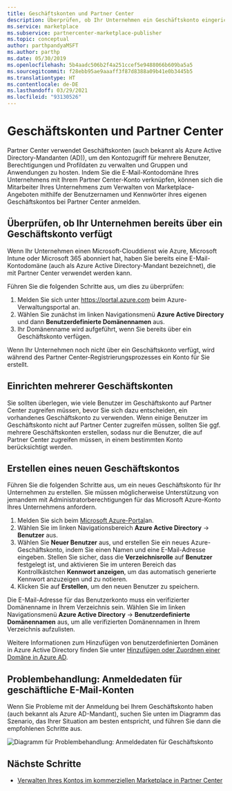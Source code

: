 ```yaml
---
title: Geschäftskonten und Partner Center
description: Überprüfen, ob Ihr Unternehmen ein Geschäftskonto eingerichtet hat, Erstellen eines neuen Geschäftskontos und Einrichten mehrerer Geschäftskonten für die Verwendung mit Partner Center
ms.service: marketplace
ms.subservice: partnercenter-marketplace-publisher
ms.topic: conceptual
author: parthpandyaMSFT
ms.author: parthp
ms.date: 05/30/2019
ms.openlocfilehash: 5b4aadc506b2f4a251ccef5e9488066b609ba5a5
ms.sourcegitcommit: f28ebb95ae9aaaff3f87d8388a09b41e0b3445b5
ms.translationtype: HT
ms.contentlocale: de-DE
ms.lasthandoff: 03/29/2021
ms.locfileid: "93130526"
---
```

# <a name="company-work-accounts-and-partner-center"></a>Geschäftskonten und Partner Center

Partner Center verwendet Geschäftskonten (auch bekannt als Azure Active Directory-Mandanten (AD)), um den Kontozugriff für mehrere Benutzer, Berechtigungen und Profildaten zu verwalten und Gruppen und Anwendungen zu hosten. Indem Sie die E-Mail-Kontodomäne Ihres Unternehmens mit Ihrem Partner Center-Konto verknüpfen, können sich die Mitarbeiter Ihres Unternehmens zum Verwalten von Marketplace-Angeboten mithilfe der Benutzernamen und Kennwörter ihres eigenen Geschäftskontos bei Partner Center anmelden.

## <a name="check-whether-your-company-already-has-a-work-account"></a>Überprüfen, ob Ihr Unternehmen bereits über ein Geschäftskonto verfügt

Wenn Ihr Unternehmen einen Microsoft-Clouddienst wie Azure, Microsoft Intune oder Microsoft 365 abonniert hat, haben Sie bereits eine E-Mail-Kontodomäne (auch als Azure Active Directory-Mandant bezeichnet), die mit Partner Center verwendet werden kann.

Führen Sie die folgenden Schritte aus, um dies zu überprüfen:
1. Melden Sie sich unter https://portal.azure.com beim Azure-Verwaltungsportal an.
2. Wählen Sie zunächst im linken Navigationsmenü **Azure Active Directory** und dann **Benutzerdefinierte Domänennamen** aus.
3. Ihr Domänenname wird aufgeführt, wenn Sie bereits über ein Geschäftskonto verfügen.

Wenn Ihr Unternehmen noch nicht über ein Geschäftskonto verfügt, wird während des Partner Center-Registrierungsprozesses ein Konto für Sie erstellt.

## <a name="set-up-multiple-work-accounts"></a>Einrichten mehrerer Geschäftskonten

Sie sollten überlegen, wie viele Benutzer im Geschäftskonto auf Partner Center zugreifen müssen, bevor Sie sich dazu entscheiden, ein vorhandenes Geschäftskonto zu verwenden. Wenn einige Benutzer im Geschäftskonto nicht auf Partner Center zugreifen müssen, sollten Sie ggf. mehrere Geschäftskonten erstellen, sodass nur die Benutzer, die auf Partner Center zugreifen müssen, in einem bestimmten Konto berücksichtigt werden.

## <a name="create-a-new-work-account"></a>Erstellen eines neuen Geschäftskontos

Führen Sie die folgenden Schritte aus, um ein neues Geschäftskonto für Ihr Unternehmen zu erstellen. Sie müssen möglicherweise Unterstützung von jemandem mit Administratorberechtigungen für das Microsoft Azure-Konto Ihres Unternehmens anfordern.

1. Melden Sie sich beim [Microsoft Azure-Portal](https://portal.azure.com)an.
2. Wählen Sie im linken Navigationsbereich **Azure Active Directory** -> **Benutzer** aus.
3. Wählen Sie **Neuer Benutzer** aus, und erstellen Sie ein neues Azure-Geschäftskonto, indem Sie einen Namen und eine E-Mail-Adresse eingeben. Stellen Sie sicher, dass die **Verzeichnisrolle** auf **Benutzer** festgelegt ist, und aktivieren Sie im unteren Bereich das Kontrollkästchen **Kennwort anzeigen**, um das automatisch generierte Kennwort anzuzeigen und zu notieren.
4. Klicken Sie auf **Erstellen**, um den neuen Benutzer zu speichern.

Die E-Mail-Adresse für das Benutzerkonto muss ein verifizierter Domänenname in Ihrem Verzeichnis sein. Wählen Sie im linken Navigationsmenü **Azure Active Directory** -> **Benutzerdefinierte Domänennamen** aus, um alle verifizierten Domänennamen in Ihrem Verzeichnis aufzulisten.

Weitere Informationen zum Hinzufügen von benutzerdefinierten Domänen in Azure Active Directory finden Sie unter [Hinzufügen oder Zuordnen einer Domäne in Azure AD](../../active-directory/fundamentals/add-custom-domain.md).

## <a name="troubleshoot-work-email-sign-in"></a>Problembehandlung: Anmeldedaten für geschäftliche E-Mail-Konten

Wenn Sie Probleme mit der Anmeldung bei Ihrem Geschäftskonto haben (auch bekannt als Azure AD-Mandant), suchen Sie unten im Diagramm das Szenario, das Ihrer Situation am besten entspricht, und führen Sie dann die empfohlenen Schritte aus.

![Diagramm für Problembehandlung: Anmeldedaten für Geschäftskonto](./media/onboarding-aad-flow.png)

## <a name="next-steps"></a>Nächste Schritte

- [Verwalten Ihres Kontos im kommerziellen Marketplace in Partner Center](./manage-account.md)